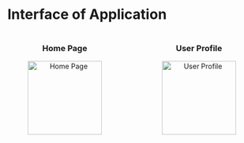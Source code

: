 # Interface of Application

<div style="display: flex; justify-content: space-around; align-items: center;">

<div style="text-align: center; margin-right: 20px;">
    <h3>Home Page</h3>
    <img src="https://github.com/user-attachments/assets/f7057426-837c-4b71-8391-6aa03c9a4c08" alt="Home Page" width="150">
</div>

<div style="text-align: center; margin-left: 20px;">
    <h3>User Profile</h3>
    <img src="https://github.com/user-attachments/assets/bc080425-675a-4c97-b2f1-9c338f008d2c" alt="User Profile" width="150">
</div>

</div>

